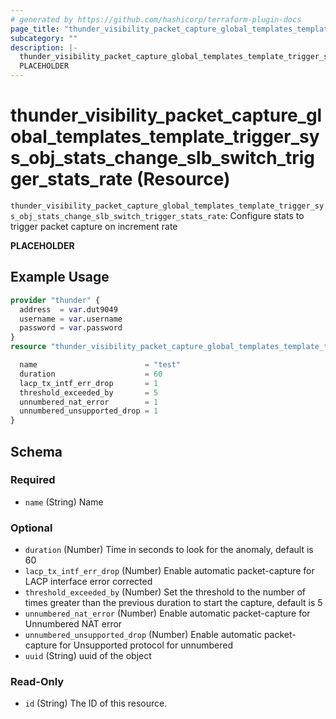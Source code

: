 ```yaml
---
# generated by https://github.com/hashicorp/terraform-plugin-docs
page_title: "thunder_visibility_packet_capture_global_templates_template_trigger_sys_obj_stats_change_slb_switch_trigger_stats_rate Resource - terraform-provider-thunder"
subcategory: ""
description: |-
  thunder_visibility_packet_capture_global_templates_template_trigger_sys_obj_stats_change_slb_switch_trigger_stats_rate: Configure stats to trigger packet capture on increment rate
  PLACEHOLDER
---
```


# thunder_visibility_packet_capture_global_templates_template_trigger_sys_obj_stats_change_slb_switch_trigger_stats_rate (Resource)

`thunder_visibility_packet_capture_global_templates_template_trigger_sys_obj_stats_change_slb_switch_trigger_stats_rate`: Configure stats to trigger packet capture on increment rate

__PLACEHOLDER__

## Example Usage

```terraform
provider "thunder" {
  address  = var.dut9049
  username = var.username
  password = var.password
}
resource "thunder_visibility_packet_capture_global_templates_template_trigger_sys_obj_stats_change_slb_switch_trigger_stats_rate" "thunder_visibility_packet_capture_global_templates_template_trigger_sys_obj_stats_change_slb_switch_trigger_stats_rate" {

  name                        = "test"
  duration                    = 60
  lacp_tx_intf_err_drop       = 1
  threshold_exceeded_by       = 5
  unnumbered_nat_error        = 1
  unnumbered_unsupported_drop = 1
}
```

<!-- schema generated by tfplugindocs -->
## Schema

### Required

- `name` (String) Name

### Optional

- `duration` (Number) Time in seconds to look for the anomaly, default is 60
- `lacp_tx_intf_err_drop` (Number) Enable automatic packet-capture for LACP interface error corrected
- `threshold_exceeded_by` (Number) Set the threshold to the number of times greater than the previous duration to start the capture, default is 5
- `unnumbered_nat_error` (Number) Enable automatic packet-capture for Unnumbered NAT error
- `unnumbered_unsupported_drop` (Number) Enable automatic packet-capture for Unsupported protocol for unnumbered
- `uuid` (String) uuid of the object

### Read-Only

- `id` (String) The ID of this resource.


